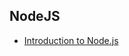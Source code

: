 ## NodeJS

* [Introduction to Node.js](https://courses.edx.org/courses/course-v1:Microsoft+DEV283x+2T2017)
